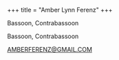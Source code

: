 +++
title = "Amber Lynn Ferenz"
+++

Bassoon, Contrabassoon

<!--more-->

Bassoon, Contrabassoon


 


AMBERFERENZ@GMAIL.COM



